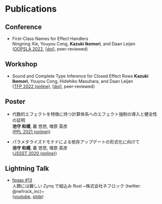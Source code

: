 # Publications

## Conference

- First-Class Names for Effect Handlers  
  Ningning Xie, Youyou Cong, **Kazuki Ikemori**, and Daan Leijen  
  ([OOPSLA 2022](https://2022.splashcon.org/track/splash-2022-oopsla), \[[doi](https://dl.acm.org/doi/10.1145/3563289)\], peer-reviewed)

## Workshop

- Sound and Complete Type Inference for Closed Effect Rows
  **Kazuki Ikemori**, Youyou Cong, Hidehiko Masuhara, and Daan Leijen  
  ([TFP 2022 (online)](https://trendsfp.github.io/2022/), \[[doi](https://www.springerprofessional.de/en/sound-and-complete-type-inference-for-closed-effect-rows/23873060)\], peer-reviewed)

## Poster

- 代数的エフェクトを特徴に持つ計算体系へのエフェクト強制の導入と健全性の証明  
  **池守 和槻**, 叢 悠悠, 増原 英彦  
  ([PPL 2021 (online)](https://jssst-ppl.org/workshop/2021/index.html))

- パラメタライズドモナドによる依存アップデートの形式化に向けて  
  **池守 和槻**, 叢 悠悠, 増原 英彦  
  ([JSSST 2020 (online)](https://jssst2020.wordpress.com/program/))

## Lightning Talk

- [fpgax #13](https://fpgax.connpass.com/event/243889/)  
  人類には難しい Zynq で組込み Rust \~株式会社ネフロック (twitter: @nefrock_inc)\~  
  ([youtube](https://www.youtube.com/watch?v=MkanIDrHcGY&t=226s), [slide](https://speakerdeck.com/ikemori/ren-lei-nihanan-siizynqdezu-miip-mirust))
